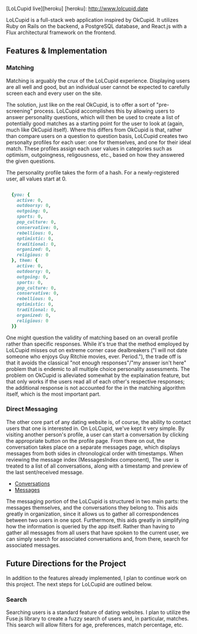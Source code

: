 [LoLCupid live][heroku]
[heroku]: http://www.lolcupid.date

LoLCupid is a full-stack web application inspired by OkCupid. It utilizes Ruby on Rails on the backend, a PostgreSQL database, and React.js with a Flux architectural framework on the frontend.

## Features & Implementation

### Matching

Matching is arguably the crux of the LoLCupid experience. Displaying users are all well and good, but an individual user cannot be expected to carefully screen each and every user on the site.

The solution, just like on the real OkCupid, is to offer a sort of "pre-screening" process. LoLCupid accomplishes this by allowing users to answer personality questions, which will then be used to create a list of potentially good matches as a starting point for the user to look at (again, much like OkCupid itself). Where this differs from OkCupid is that, rather than compare users on a question to question basis, LoLCupid creates two personalty profiles for each user: one for themselves, and one for their ideal match. These profiles assign each user values in categories such as optimism, outgoingness, religousness, etc., based on how they answered the given questions.

The personality profile takes the form of a hash. For a newly-registered user, all values start at 0.

```ruby

  {you: {
    active: 0,
    outdoorsy: 0,
    outgoing: 0,
    sports: 0,
    pop_culture: 0,
    conservative: 0,
    rebellious: 0,
    optimistic: 0,
    traditional: 0,
    organized: 0,
    religious: 0
  }, them: {
    active: 0,
    outdoorsy: 0,
    outgoing: 0,
    sports: 0,
    pop_culture: 0,
    conservative: 0,
    rebellious: 0,
    optimistic: 0,
    traditional: 0,
    organized: 0,
    religious: 0
  }}

```

One might question the validity of matching based on an overall profile rather than specific responses. While it's true that the method employed by LoLCupid misses out on extreme corner case dealbreakers ("I will not date someone who enjoys Guy Ritchie movies, ever. Period."), the trade off is that it avoids the classical "not enough responses"/"my answer isn't here" problem that is endemic to all multiple choice personality assessments. The problem on OkCupid is alleviated somewhat by the explaination feature, but that only works if the users read all of each other's respective responses; the additional response is not accounted for the in the matching algorithm itself, which is the most important part.

### Direct Messaging

The other core part of any dating website is, of course, the ability to contact users that one is interested in. On LoLCupid, we've kept it very simple. By visiting another person's profile, a user can start a conversation by clicking the appropriate button on the profile page. From there on out, the conversation takes place on a separate messages page, which displays messages from both sides in chronological order with timestamps. When reviewing the message index (MessagesIndex component), The user is treated to a list of all conversations, along with a timestamp and preview of the last sent/received message.

* [Conversations][convos]
* [Messages][messages]

[convos]: ./docs/screenshots/convos.png
[messages]: ./docs/screenshots/messages.png

The messaging portion of the LoLCupid is structured in two main parts: the messages themselves, and the conversations they belong to. This aids greatly in organization, since it allows us to gather all correspondences between two users in one spot. Furthermore, this aids greatly in simplifying how the information is queried by the app itself. Rather than having to gather all messages from all users that have spoken to the current user, we can simply search for associated conversations and, from there, search for associated messages.

## Future Directions for the Project

In addition to the features already implemented, I plan to continue work on this project.  The next steps for LoLCupid are outlined below.

### Search

Searching users is a standard feature of dating websites.  I plan to utilize the Fuse.js library to create a fuzzy search of users and, in particular, matches.  This search will allow filters for age, preferences, match percentage, etc.  
